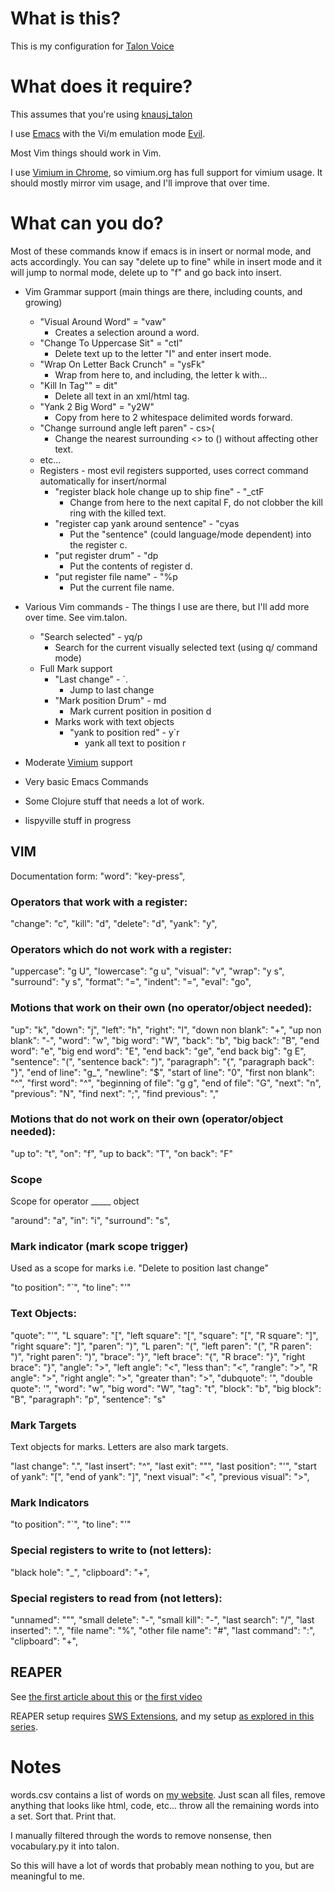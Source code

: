 # What is this?

This is my configuration for [Talon Voice](https://talonvoice.com)

# What does it require?

This assumes that you're using [knausj_talon](https://github.com/knausj85/knausj_talon)

I use [Emacs](https://www.gnu.org/software/emacs/) with the Vi/m emulation mode [Evil](https://github.com/emacs-evil/evil).

Most Vim things should work in Vim.

I use [Vimium in Chrome](https://github.com/philc/vimium/blob/master/README.md), so vimium.org has full support for vimium usage. It should mostly mirror vim usage, and I'll improve that over time.

# What can you do?

Most of these commands know if emacs is in insert or normal mode, and acts accordingly. You can say "delete up to fine" while in insert mode and it will jump to normal mode, delete up to "f" and go back into insert.

* Vim Grammar support (main things are there, including counts, and growing)
  * "Visual Around Word" = "vaw"
    * Creates a selection around a word.
  * "Change To Uppercase Sit" = "ctI"
    * Delete text up to the letter "I" and enter insert mode.
  * "Wrap On Letter Back Crunch" = "ysFk"
    * Wrap from here to, and including, the letter k with...
  * "Kill In Tag"" = dit"
    * Delete all text in an xml/html tag.
  * "Yank 2 Big Word" = "y2W"
    * Copy from here to 2 whitespace delimited words forward.
  * "Change surround angle left paren" - cs>(
    * Change the nearest surrounding <> to () without affecting other text.
  * etc...
  * Registers - most evil registers supported, uses correct command automatically for insert/normal
    * "register black hole change up to ship fine" - "_ctF
      * Change from here to the next capital F, do not clobber the kill ring with the killed text.
    * "register cap yank around sentence" - "cyas
      * Put the "sentence" (could language/mode dependent) into the register c.
    * "put register drum" - "dp
      * Put the contents of register d.
    * "put register file name" - "%p
      * Put the current file name.

* Various Vim commands - The things I use are there, but I'll add more over time. See vim.talon.
  * "Search selected" - yq/p
    * Search for the current visually selected text (using q/ command mode)
  * Full Mark support
    * "Last change" - `.
      * Jump to last change
    * "Mark position Drum" - md
      * Mark current position in position d
    * Marks work with text objects
      * "yank to position red" - y`r
        * yank all text to position r
* Moderate [Vimium](https://vimium.github.io) support
* Very basic Emacs Commands
* Some Clojure stuff that needs a lot of work.
* lispyville stuff in progress

## VIM

Documentation form: "word": "key-press",

### Operators that work with a register:

"change": "c",
"kill": "d",
"delete": "d",
"yank": "y",

### Operators which do not work with a register:

"uppercase": "g U",
"lowercase": "g u",
"visual": "v",
"wrap": "y s",
"surround": "y s",
"format": "=",
"indent": "=",
"eval": "go",

### Motions that work on their own (no operator/object needed):

"up": "k",
"down": "j",
"left": "h",
"right": "l",
"down non blank": "+",
"up non blank": "-",
"word": "w",
"big word": "W",
"back": "b",
"big back": "B",
"end word": "e",
"big end word": "E",
"end back": "ge",
"end back big": "g E",
"sentence": "(",
"sentence back": ")",
"paragraph": "{",
"paragraph back": "}",
"end of line": "g_",
"newline": "$",
"start of line": "0",
"first non blank": "^",
"first word": "^",
"beginning of file": "g g",
"end of file": "G",
"next": "n",
"previous": "N",
"find next": ";",
"find previous": ","

### Motions that do not work on their own (operator/object needed):

"up to": "t",
"on": "f",
"up to back": "T",
"on back": "F"


### Scope

Scope for operator _____ object

"around": "a",
"in": "i",
"surround": "s",

### Mark indicator (mark scope trigger)

Used as a scope for marks i.e. "Delete to position last change"

"to position": "`",
"to line": "\'"

### Text Objects:

"quote": "'",
"L square": "[",
"left square": "[",
"square": "[",
"R square": "]",
"right square": "]",
"paren": ")",
"L paren": "(",
"left paren": "(",
"R paren": ")",
"right paren": ")",
"brace": "}",
"left brace": "{",
"R brace": "}",
"right brace": "}",
"angle": ">",
"left angle": "<",
"less than": "<",
"rangle": ">",
"R angle": ">",
"right angle": ">",
"greater than": ">",
"dubquote": '",
"double quote": '",
"word": "w",
"big word": "W",
"tag": "t",
"block": "b",
"big block": "B",
"paragraph": "p",
"sentence": "s"

### Mark Targets

Text objects for marks. Letters are also mark targets.

"last change": ".",
"last insert": "^",
"last exit": "\"",
"last position": "\'",
"start of yank": "[",
"end of yank": "]",
"next visual": "<",
"previous visual": ">",

### Mark Indicators

"to position": "`",
"to line": "\'"

### Special registers to write to (not letters):

"black hole": "_",
"clipboard": "+",

### Special registers to read from (not letters):

"unnamed": "\"",
"small delete": "-",
"small kill": "-",
"last search": "/",
"last inserted": ".",
"file name": "%",
"other file name": "#",
"last command": ":",
"clipboard": "+",

## REAPER

See [the first article about this](https://admiralbumblebee.com/music/2021/01/18/Reaper-Day-24.html) or [the first video](https://youtu.be/xAbigyf6OQ0)

REAPER setup requires [SWS Extensions](https://www.sws-extension.org), and my setup [as explored in this series](https://admiralbumblebee.com/music/2020/11/19/Starting-over-with-Reaper.html).

# Notes

words.csv contains a list of words on [my website](https://www.admiralbumblebee.com). Just scan all files, remove anything that looks like html, code, etc... throw all the remaining words into a set. Sort that. Print that.

I manually filtered through the words to remove nonsense, then vocabulary.py it into talon.

So this will have a lot of words that probably mean nothing to you, but are meaningful to me.

